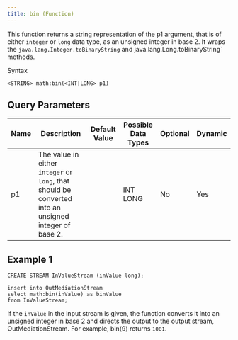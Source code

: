 ```yaml
---
title: bin (Function)
---
```


This function returns a string representation of the p1 argument, that is of either `integer` or `long` data type, as an unsigned integer in base 2. It wraps the `java.lang.Integer.toBinaryString` and java.lang.Long.toBinaryString\` methods.

Syntax

    <STRING> math:bin(<INT|LONG> p1)

## Query Parameters

| Name | Description                                                                                               | Default Value | Possible Data Types | Optional | Dynamic |
|------|-----------------------------------------------------------------------------------------------------------|---------------|---------------------|----------|---------|
| p1   | The value in either `integer` or `long`, that should be converted into an unsigned integer of base 2. |               | INT LONG            | No       | Yes     |

## Example 1

    CREATE STREAM InValueStream (inValue long);

    insert into OutMediationStream
    select math:bin(inValue) as binValue
    from InValueStream;

If the `inValue` in the input stream is given, the function converts it into an unsigned integer in base 2 and directs the output to the output stream, OutMediationStream. For example, bin(9) returns `1001`.
